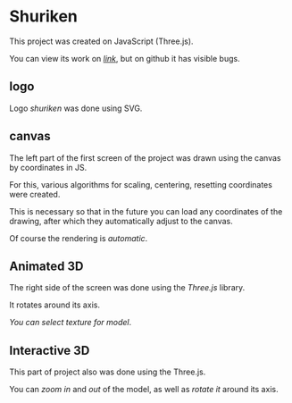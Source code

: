 # Shuriken

This project was created on JavaScript (Three.js).

You can view its work on *[link](https://isaywtf.github.io/shuriken/)*, but on github it has visible bugs.

## logo

Logo *shuriken* was done using SVG.

## canvas

The left part of the first screen of the project was drawn using the canvas by coordinates in JS.

For this, various algorithms for scaling, centering, resetting coordinates were created.

This is necessary so that in the future you can load any coordinates of the drawing, after which they automatically adjust to the canvas.

Of course the rendering is *automatic*.

## Animated 3D

The right side of the screen was done using the *Three.js* library.

It rotates around its axis.

*You can select texture for model*.

## Interactive 3D

This part of project also was done using the Three.js.

You can *zoom in* and *out* of the model, as well as *rotate it* around its axis.
